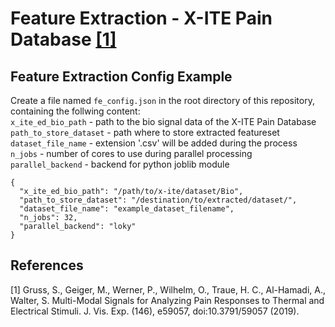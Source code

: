 # Feature Extraction - X-ITE Pain Database [[1]](#ref_gruss)

## Feature Extraction Config Example
Create a file named `fe_config.json` in the root directory of this repository, containing the follwing content:<br>
`x_ite_ed_bio_path` - path to the bio signal data of the X-ITE Pain Database
`path_to_store_dataset` - path where to store extracted featureset
`dataset_file_name` - extension '.csv' will be added during the process<br>
`n_jobs` - number of cores to use during parallel processing<br>
`parallel_backend` - backend for python joblib module
```
{
  "x_ite_ed_bio_path": "/path/to/x-ite/dataset/Bio",
  "path_to_store_dataset": "/destination/to/extracted/dataset/",
  "dataset_file_name": "example_dataset_filename",
  "n_jobs": 32,
  "parallel_backend": "loky"
}
```


## References
<a name='ref_gruss'>[1] Gruss, S., Geiger, M., Werner, P., Wilhelm, O., Traue, H. C., Al-Hamadi, A., Walter, S. Multi-Modal Signals for Analyzing Pain Responses to Thermal and Electrical Stimuli. J. Vis. Exp. (146), e59057, doi:10.3791/59057 (2019).</a>
